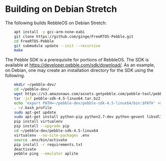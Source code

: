 # Building on Debian Stretch

The following builds RebbleOS on Debian Stretch:

```sh
    apt install -y gcc-arm-none-eabi
    git clone https://github.com/ginge/FreeRTOS-Pebble.git
    cd FreeRTOS-Pebble
    git submodule update --init --recursive
    make
```

The Pebble SDK is a prerequisite for portions of RebbleOS. The
SDK is available at <https://developer.pebble.com/sdk/download/>.
As an example, on Debian, one may create an installation
directory for the SDK using the following.

```sh
    mkdir ~/pebble-dev/
    cd ~/pebble-dev/
    wget https://s3.amazonaws.com/assets.getpebble.com/pebble-tool/pebble-sdk-4.5-linux64.tar.bz2
    tar -jxf pebble-sdk-4.5-linux64.tar.bz2
    echo 'export PATH=~/pebble-dev/pebble-sdk-4.5-linux64/bin:$PATH' >> ~/.bash_profile
    . ~/.bash_profile
    sudo apt-get update
    sudo apt-get install python-pip python2.7-dev python-gevent libsdl1.2debian libfdt1 libpixman-1-0 git gcc-arm-none-eabi npm
    pip install virtualenv
    pip install --upgrade pip
    cd ~/pebble-dev/pebble-sdk-4.5-linux64
    virtualenv --no-site-packages .env
    source .env/bin/activate
    pip install -r requirements.txt
    deactivate
    pebble ping --emulator aplite
```
